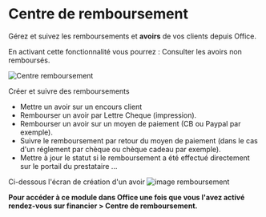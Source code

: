 # Centre de remboursement

Gérez et suivez les remboursements et **avoirs** de vos clients depuis Office. 

En activant cette fonctionnalité vous pourrez : 
Consulter les avoirs non remboursés.

![Centre remboursement](https://aide.altazion.com/fr-fr/ressources/images-modules/centre-remboursement.jpg)

Créer et suivre des remboursements
- Mettre un avoir sur un encours client
- Rembourser un avoir par Lettre Cheque (impression).
- Rembourser un avoir sur un moyen de paiement (CB ou Paypal par exemple).
- Suivre le remboursement par retour du moyen de paiement (dans le cas d'un réglement par chèque ou chèque cadeau par exemple).
- Mettre à jour le statut si le remboursement a été effectué directement sur le portail du prestataire
...

Ci-dessous l'écran de création d'un avoir
![image remboursement](https://aide.altazion.com/fr-fr/ressources/images-modules/remboursement.jpg)

**Pour accéder à ce module dans Office une fois que vous l'avez activé rendez-vous sur financier > Centre de remboursement.**